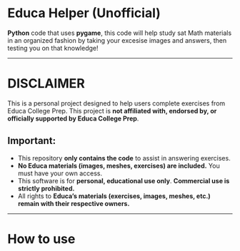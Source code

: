 # Educa Helper (Unofficial)

**Python** code that uses **pygame**, this code will help study sat Math materials in an organized fashion by taking your excesise images and answers, then testing you on that knowledge!

________________________________________________________________________________________________________________

# DISCLAIMER
This is a personal project designed to help users complete exercises from Educa College Prep. 
This project is **not affiliated with, endorsed by, or officially supported by Educa College Prep**.

## Important:
- This repository **only contains the code** to assist in answering exercises.
- **No Educa materials (images, meshes, exercises) are included.** You must have your own access.
- This software is for **personal, educational use only**. **Commercial use is strictly prohibited.**
- All rights to **Educa’s materials (exercises, images, meshes, etc.) remain with their respective owners.**

________________________________________________________________________________________________________________

# How to use
